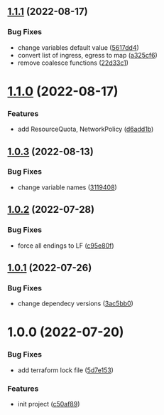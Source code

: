 ## [1.1.1](https://github.com/cktf/terraform-kubernetes-environment/compare/1.1.0...1.1.1) (2022-08-17)


### Bug Fixes

* change variables default value ([5617dd4](https://github.com/cktf/terraform-kubernetes-environment/commit/5617dd4fb90ae9f83f1ccb6c8bd4e3d983c70fd7))
* convert list of ingress, egress to map ([a325cf6](https://github.com/cktf/terraform-kubernetes-environment/commit/a325cf68f37e2c3f940a49ae86dccc5c22820464))
* remove coalesce functions ([22d33c1](https://github.com/cktf/terraform-kubernetes-environment/commit/22d33c13e3f39853ad1a5a1dcc9e84ee84a9d987))

# [1.1.0](https://github.com/cktf/terraform-kubernetes-environment/compare/1.0.3...1.1.0) (2022-08-17)


### Features

* add ResourceQuota, NetworkPolicy ([d6add1b](https://github.com/cktf/terraform-kubernetes-environment/commit/d6add1b9deb53dcefb0d05c4afce66f932151fa0))

## [1.0.3](https://github.com/cktf/terraform-kubernetes-environment/compare/1.0.2...1.0.3) (2022-08-13)


### Bug Fixes

* change variable names ([3119408](https://github.com/cktf/terraform-kubernetes-environment/commit/311940858a0641df29a18b3d37672b0ec257837c))

## [1.0.2](https://github.com/cktf/terraform-kubernetes-environment/compare/1.0.1...1.0.2) (2022-07-28)


### Bug Fixes

* force all endings to LF ([c95e80f](https://github.com/cktf/terraform-kubernetes-environment/commit/c95e80f156a935b0ce678f50064d325b385558d8))

## [1.0.1](https://github.com/cktf/terraform-kubernetes-environment/compare/1.0.0...1.0.1) (2022-07-26)


### Bug Fixes

* change dependecy versions ([3ac5bb0](https://github.com/cktf/terraform-kubernetes-environment/commit/3ac5bb0cb721d8d8b8e2384a351840bf1c0d0742))

# 1.0.0 (2022-07-20)


### Bug Fixes

* add terraform lock file ([5d7e153](https://github.com/cktf/terraform-kubernetes-environment/commit/5d7e15322d39f099d30ff9f00a7956aec9fa413a))


### Features

* init project ([c50af89](https://github.com/cktf/terraform-kubernetes-environment/commit/c50af894fa2134e2a6dd770a6dc2fa689e676a4a))
